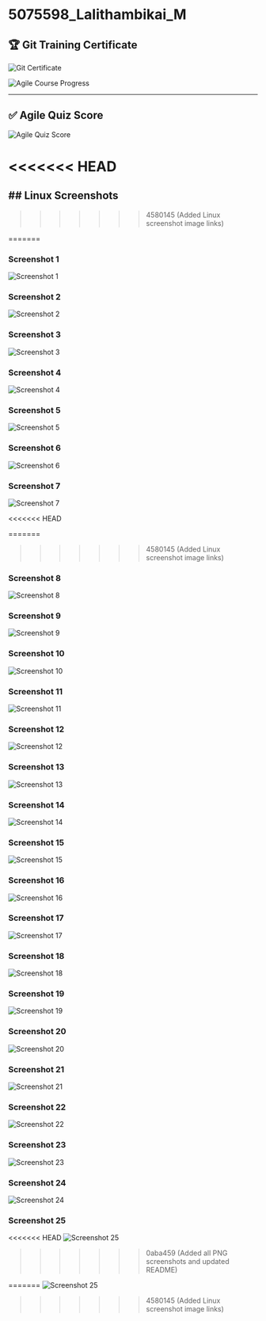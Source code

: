 

# 5075598_Lalithambikai_M
## 🏆 Git Training Certificate

![Git Certificate](images/certificate.png)

![Agile Course Progress](images/agile-course-progress.png)

---

## ✅ Agile Quiz Score

![Agile Quiz Score](images/agile-quiz-score.png)

<<<<<<< HEAD
=======
## ## Linux Screenshots
>>>>>>> 4580145 (Added Linux screenshot image links)


=======
### Screenshot 1
![Screenshot 1](linux/lee1.png)

### Screenshot 2
![Screenshot 2](linux/lee2.png)

### Screenshot 3
![Screenshot 3](linux/lee3.png)

### Screenshot 4
![Screenshot 4](linux/lee4.png)

### Screenshot 5
![Screenshot 5](linux/lee5.png)

### Screenshot 6
![Screenshot 6](linux/lee6.png)

### Screenshot 7
![Screenshot 7](linux/lee7.png)

<<<<<<< HEAD

=======
>>>>>>> 4580145 (Added Linux screenshot image links)
### Screenshot 8
![Screenshot 8](linux/lee8.png)

### Screenshot 9
![Screenshot 9](linux/lee9.png)

### Screenshot 10
![Screenshot 10](linux/lee10.png)

### Screenshot 11
![Screenshot 11](linux/lee11.png)

### Screenshot 12
![Screenshot 12](linux/lee12.png)

### Screenshot 13
![Screenshot 13](linux/lee13.png)

### Screenshot 14
![Screenshot 14](linux/lee14.png)

### Screenshot 15
![Screenshot 15](linux/lee15.png)

### Screenshot 16
![Screenshot 16](linux/lee16.png)

### Screenshot 17
![Screenshot 17](linux/lee17.png)

### Screenshot 18
![Screenshot 18](linux/lee18.png)

### Screenshot 19
![Screenshot 19](linux/lee19.png)

### Screenshot 20
![Screenshot 20](linux/lee20.png)

### Screenshot 21
![Screenshot 21](linux/lee21.png)

### Screenshot 22
![Screenshot 22](linux/lee22.png)

### Screenshot 23
![Screenshot 23](linux/lee23.png)

### Screenshot 24
![Screenshot 24](linux/lee24.png)

### Screenshot 25
<<<<<<< HEAD
![Screenshot 25](images/lee25.png)
>>>>>>> 0aba459 (Added all PNG screenshots and updated README)

=======
![Screenshot 25](linux/lee25.png)
>>>>>>> 4580145 (Added Linux screenshot image links)
